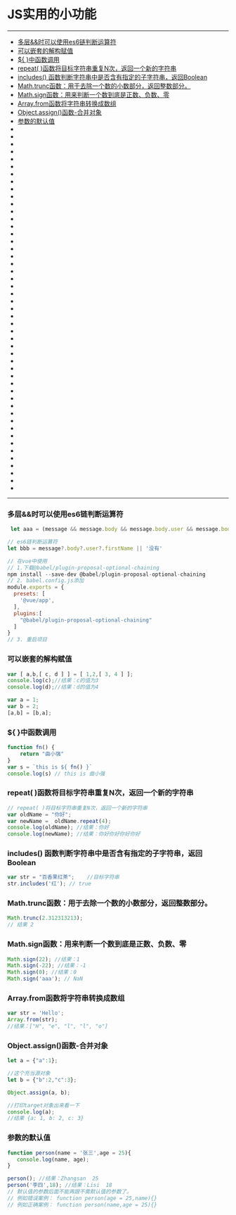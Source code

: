 

# JS实用的小功能
---
<!-- TOC -->

  - [多层&&时可以使用es6链判断运算符](#多层时可以使用es6链判断运算符)
  - [可以嵌套的解构赋值](#可以嵌套的解构赋值)
  - [${ }中函数调用](#-中函数调用)
  - [repeat( )函数将目标字符串重复N次，返回一个新的字符串](#repeat-函数将目标字符串重复n次返回一个新的字符串)
  - [includes() 函数判断字符串中是否含有指定的子字符串，返回Boolean](#includes-函数判断字符串中是否含有指定的子字符串返回boolean)
  - [Math.trunc函数：用于去除一个数的小数部分，返回整数部分。](#mathtrunc函数用于去除一个数的小数部分返回整数部分)
  - [Math.sign函数：用来判断一个数到底是正数、负数、零](#mathsign函数用来判断一个数到底是正数负数零)
  - [Array.from函数将字符串转换成数组](#arrayfrom函数将字符串转换成数组)
  - [Object.assign()函数-合并对象](#objectassign函数-合并对象)
  - [参数的默认值](#参数的默认值)
- [](#)
- [](#-1)
- [](#-2)
- [](#-3)
- [](#-4)
- [](#-5)
- [](#-6)
- [](#-7)
- [](#-8)
- [](#-9)
- [](#-10)
- [](#-11)
- [](#-12)
- [](#-13)
- [](#-14)
- [](#-15)
- [](#-16)
- [](#-17)
- [](#-18)
- [](#-19)
- [](#-20)
- [](#-21)
- [](#-22)
- [](#-23)
- [](#-24)
- [](#-25)
- [](#-26)
- [](#-27)
- [](#-28)
- [](#-29)
- [](#-30)
- [](#-31)
- [](#-32)
- [](#-33)
- [](#-34)
- [](#-35)
- [](#-36)
- [](#-37)
- [](#-38)
- [](#-39)
- [](#-40)
- [](#-41)
- [](#-42)
- [](#-43)
- [](#-44)
- [](#-45)
- [](#-46)
- [](#-47)
- [](#-48)

<!-- /TOC -->
---

### 多层&&时可以使用es6链判断运算符
```js
 let aaa = (message && message.body && message.body.user && message.body.user.firstName) ||"没有"

// es6链判断运算符
let bbb = message?.body?.user?.firstName || '没有'

// 在vue中使用
// 1.下载@babel/plugin-proposal-optional-chaining
npm install --save-dev @babel/plugin-proposal-optional-chaining
// 2. babel.config.js添加
module.exports = {
  presets: [
    '@vue/app',
  ],
  plugins:[
    "@babel/plugin-proposal-optional-chaining"
  ]
}
// 3. 重启项目
```



### 可以嵌套的解构赋值
```js
var [ a,b,[ c, d ] ] = [ 1,2,[ 3, 4 ] ];
console.log(c);//结果：c的值为3
console.log(d);//结果：d的值为4

var a = 1;
var b = 2;
[a,b] = [b,a];
```
### ${ }中函数调用
```js
function fn() {
    return "曲小强"
}
var s = `this is ${ fn() }`
console.log(s) // this is 曲小强
```
### repeat( )函数将目标字符串重复N次，返回一个新的字符串
```js
// repeat( )将目标字符串重复N次，返回一个新的字符串
var oldName = "你好";
var newName =  oldName.repeat(4);
console.log(oldName); //结果：你好
console.log(newName); //结果：你好你好你好你好
```
### includes() 函数判断字符串中是否含有指定的子字符串，返回Boolean
```js
var str = "百香果红茶";    //目标字符串
str.includes('红'); // true
```
### Math.trunc函数：用于去除一个数的小数部分，返回整数部分。
```js
Math.trunc(2.312313213);
// 结果 2
```
### Math.sign函数：用来判断一个数到底是正数、负数、零
```js
Math.sign(22); //结果：1
Math.sign(-22); //结果：-1
Math.sign(0); //结果：0
Math.sign('aaa'); // NaN
```
### Array.from函数将字符串转换成数组
```js
var str = 'Hello';
Array.from(str);
//结果：["H", "e", "l", "l", "o"]
```
### Object.assign()函数-合并对象
```js
let a = {"a":1};

//这个充当源对象
let b = {"b":2,"c":3};

Object.assign(a, b);

//打印target对象出来看一下
console.log(a);
//结果 {a: 1, b: 2, c: 3}
```
### 参数的默认值
```js
function person(name = '张三',age = 25){
   console.log(name, age);
}

person(); //结果：Zhangsan  25
person('李四',18); //结果：Lisi  18
// 默认值的参数后面不能再跟不需默认值的参数了。
// 例如错误案例： function person(age = 25,name){} 
// 例如正确案例： function person(name,age = 25){} 
```
###
```js
```
###
```js
```
###
```js
```
###
```js
```
###
```js
```
###
```js
```
###
```js
```
###
```js
```
###
```js
```
###
```js
```
###
```js
```
###
```js
```
###
```js
```
###
```js
```
###
```js
```
###
```js
```
###
```js
```
###
```js
```
###
```js
```
###
```js
```
###
```js
```
###
```js
```
###
```js
```
###
```js
```
###
```js
```
###
```js
```
###
```js
```
###
```js
```
###
```js
```
###
```js
```
###
```js
```
###
```js
```
###
```js
```
###
```js
```
###
```js
```
###
```js
```
###
```js
```
###
```js
```
###
```js
```
###
```js
```
###
```js
```
###
```js
```
###
```js
```
###
```js
```
###
```js
```
###
```js
```
###
```js
```
###
```js
```
###
```js
```